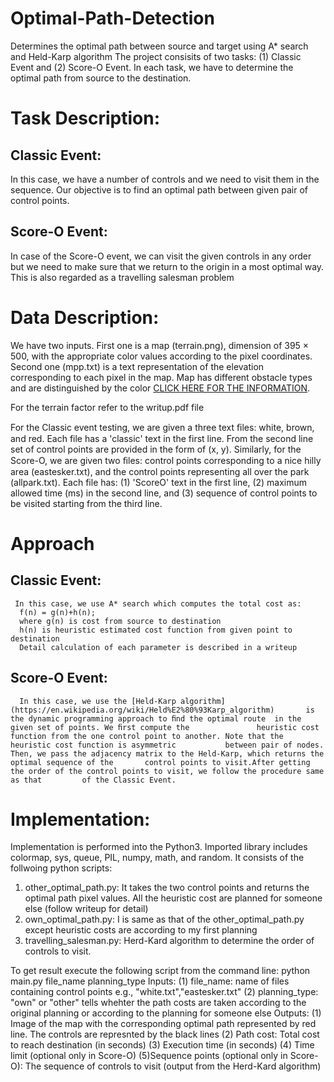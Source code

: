 # Optimal-Path-Detection
Determines the optimal path between source and target using A* search and Held-Karp algorithm
The project consisits of two tasks: (1) Classic Event and (2) Score-O Event. In each task, we have to determine the optimal path from source to the destination. 
# Task Description:
## Classic Event:
   In this case, we have a number of controls and we need to visit them in the sequence. Our objective is to find an optimal path between given pair of control points.
   
## Score-O Event:
In case of the Score-O event, we can visit the given controls in any order but we need to make sure that we return to the origin in a most optimal way. This is also regarded as a travelling salesman problem

# Data Description:
We have two inputs. First one is a map (terrain.png), dimension of 395 × 500, with the appropriate color values according to the pixel coordinates. Second one (mpp.txt) is a text representation of the elevation corresponding to each pixel in the map.
Map has different obstacle types and are distinguished by the color [CLICK HERE FOR THE INFORMATION](https://www.cs.rit.edu/~zjb/courses/630-2181/lab1/index.html).

For the terrain factor refer to the writup.pdf file

For the Classic event testing, we are given a three text ﬁles: white, brown, and red. Each file has a 'classic' text in the first line. From the second line set of control points are provided in the form of (x, y).
Similarly, for the Score-O, we are given two ﬁles: control points corresponding to a nice hilly area (eastesker.txt), and the control points representing all over the park (allpark.txt). Each file has: (1) 'ScoreO' text in the first line, (2) maximum allowed time (ms) in the second line, and (3) sequence of control points to be visited starting from the third line.

# Approach
  ## Classic Event: 
     In this case, we use A* search which computes the total cost as:
      f(n) = g(n)+h(n); 
      where g(n) is cost from source to destination 
      h(n) is heuristic estimated cost function from given point to destination
      Detail calculation of each parameter is described in a writeup 
   ## Score-O Event:
      In this case, we use the [Held-Karp algorithm] (https://en.wikipedia.org/wiki/Held%E2%80%93Karp_algorithm)       is the dynamic programming approach to ﬁnd the optimal route  in the given set of points. We ﬁrst compute the               heuristic cost function from the one control point to another. Note that the heuristic cost function is asymmetric           between pair of nodes. Then, we pass the adjacency matrix to the Held-Karp, which returns the optimal sequence of the       control points to visit.After getting the order of the control points to visit, we follow the procedure same as that         of the Classic Event.
      
# Implementation:
 Implementation is performed into the Python3. Imported library includes colormap, sys, queue, PIL, numpy, math, and random.
 It consists of the follwoing python scripts:
  1. other_optimal_path.py:
     It takes the two control points and returns the optimal path pixel values. All the heuristic cost are planned for            someone else (follow writeup for detail)
  2. own_optimal_path.py:
     I is same as that of the other_optimal_path.py except heuristic costs are according to my first planning
  3. travelling_salesman.py:
      Herd-Kard algorithm to determine the order of controls to visit.
      
  To get result execute the following script from the command line:
    python main.py file_name planning_type
    Inputs:
      (1) file_name: name of files containing control points e.g., "white.txt","eastesker.txt"
      (2) planning_type: "own" or "other" tells whehter the path costs are taken according to the original planning or                                 according to the planning for someone else
     Outputs:
     (1) Image of the map with the corresponding optimal path represented by red line. The controls are represnted by the            black lines
     (2) Path cost: Total cost to reach destination (in seconds)
     (3) Execution time (in seconds)
     (4) Time limit (optional only in Score-O)
     (5)Sequence points (optional only in Score-O): The sequence of controls to visit (output from the Herd-Kard algorithm)
    
 





 
